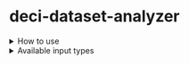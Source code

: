 # deci-dataset-analyzer
<details>
    <summary>How to use</summary>

### 1. clone GitHub repository
```bash
git clone https://github.com/Deci-AI/deci-dataset-analyzer
```
### 2. install requirements
```bash
pip install -r requirements.txt
```
### 3. Connect dataset with Python-Iterables objects

```python
train_dataloader, val_dataloader = DataLoaders().get_dataloader(dataset="sbd")
train_data_iterator, val_data_iterator = iter(train_dataloader), iter(val_dataloader)
```
### 4. At `main.py` import dataset and run script

```python
from src import SegmentationAnalysisManager
from data_loaders.get_torch_loaders import train_data_iterator, val_data_iterator, num_classes, ignore_labels


da = SegmentationAnalysisManager(num_classes=num_classes,
                                 train_data=train_data_iterator,
                                 val_data=val_data_iterator,
                                 ignore_labels=ignore_labels)
da.run()

```
### 5. After progress is finished, view results through tensorboard

```bash
tensorboard --logdir=logs/train_data --bind_all
```
Click on link and view results:

``TensorBoard 2.11.0 at http://localhost:6007/ (Press CTRL+C to quit)``

</details>

<details>
    <summary>Available input types</summary>

### Iterables
Python iterables objects implement the `next()` method for getting next object from iterator.
For now, we only support the situation where the objects are:
* Tuple
* Two objects

where the two objects should be in this form:
``
(images, labels)
``
### Tuples Objects
We support various of object types:
* `torch.Tensor`
* `numpy.ndarray`
* `PIL.Image`
* `Python Dictionary`

As for the python dictionary, because of the various ways of getting
an item out of it, we will activate an interactive small utility
for extracting the right object out of the dictionary. This tool will map all the 
objects that this dictionary holds, and will ask you to choose which one is
the right one, either for "images" or for "labels".

Example:
```yaml
{
     all_labels: {
          not_good_torch_labels: Tensor ⓪,
          not_good_np_labels: ndarray ①,
          good_torch_labels: Tensor ②
     },
     something_other_then_labels: ndarray ③
}

prompt >> which one of the yellow items is your required data?
user input >> 2
```

</details>